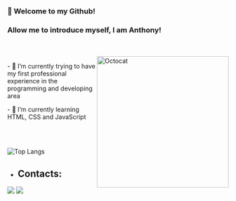 ### 👋 Welcome to my Github!
### Allow me to introduce myself, I am Anthony!
</br>
</br>

<img align="right" margin-bottom="50px" src="https://github.com/Anthony-UetaVecchia/Anthony-UetaVecchia/assets/106551939/f8bd8b4b-c5f4-4b11-849d-37086bd926a0" alt="Octocat" width="300px">

<div display="inline-block">
    <p align="left">- 🔭 I’m currently trying to have my first professional experience in the programming and developing area</p>
    <p align="left">- 🌱 I’m currently learning HTML, CSS and JavaScript</p>
</div>
</br>
</br>

![Top Langs](https://github-readme-stats.vercel.app/api/top-langs/?username=anuraghazra&layout=compact&card_width=650&theme=merko)
</br>

- ## Contacts:
<div>
  <a href="https://www.linkedin.com/in/anthony-ueta-vecchia-23568b2b7" target="_blank"><img loading="lazy" src="https://img.shields.io/badge/-LinkedIn-%230077B5?style=for-the-badge&logo=linkedin&logoColor=white" target="_blank"></a>
  <a href = "mailto:tony.ueta@gmail.com"><img loading="lazy" src="https://img.shields.io/badge/Gmail-D14836?style=for-the-badge&logo=gmail&logoColor=white" target="_blank"></a>
</div>
<!--
**Anthony-UetaVecchia/Anthony-UetaVecchia** is a ✨ _special_ ✨ repository because its `README.md` (this file) appears on your GitHub profile.

Here are some ideas to get you started:

- 🔭 I’m currently working on ...
- 🌱 I’m currently learning ...
- 👯 I’m looking to collaborate on ...
- 🤔 I’m looking for help with ...
- 💬 Ask me about ...
- 📫 How to reach me: ...
- 😄 Pronouns: ...
- ⚡ Fun fact: ...
-->
